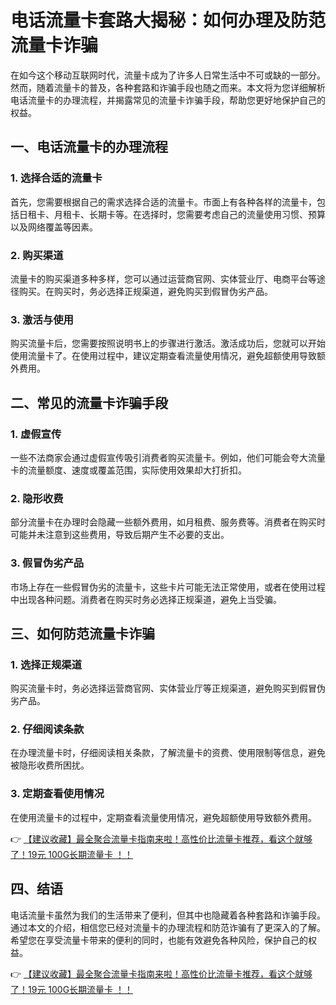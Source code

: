 # 电话流量卡套路大揭秘：如何办理及防范流量卡诈骗

在如今这个移动互联网时代，流量卡成为了许多人日常生活中不可或缺的一部分。然而，随着流量卡的普及，各种套路和诈骗手段也随之而来。本文将为您详细解析电话流量卡的办理流程，并揭露常见的流量卡诈骗手段，帮助您更好地保护自己的权益。

## 一、电话流量卡的办理流程

### 1. 选择合适的流量卡
首先，您需要根据自己的需求选择合适的流量卡。市面上有各种各样的流量卡，包括日租卡、月租卡、长期卡等。在选择时，您需要考虑自己的流量使用习惯、预算以及网络覆盖等因素。

### 2. 购买渠道
流量卡的购买渠道多种多样，您可以通过运营商官网、实体营业厅、电商平台等途径购买。在购买时，务必选择正规渠道，避免购买到假冒伪劣产品。

### 3. 激活与使用
购买流量卡后，您需要按照说明书上的步骤进行激活。激活成功后，您就可以开始使用流量卡了。在使用过程中，建议定期查看流量使用情况，避免超额使用导致额外费用。

## 二、常见的流量卡诈骗手段

### 1. 虚假宣传
一些不法商家会通过虚假宣传吸引消费者购买流量卡。例如，他们可能会夸大流量卡的流量额度、速度或覆盖范围，实际使用效果却大打折扣。

### 2. 隐形收费
部分流量卡在办理时会隐藏一些额外费用，如月租费、服务费等。消费者在购买时可能并未注意到这些费用，导致后期产生不必要的支出。

### 3. 假冒伪劣产品
市场上存在一些假冒伪劣的流量卡，这些卡片可能无法正常使用，或者在使用过程中出现各种问题。消费者在购买时务必选择正规渠道，避免上当受骗。

## 三、如何防范流量卡诈骗

### 1. 选择正规渠道
购买流量卡时，务必选择运营商官网、实体营业厅等正规渠道，避免购买到假冒伪劣产品。

### 2. 仔细阅读条款
在办理流量卡时，仔细阅读相关条款，了解流量卡的资费、使用限制等信息，避免被隐形收费所困扰。

### 3. 定期查看使用情况
在使用流量卡的过程中，定期查看流量使用情况，避免超额使用导致额外费用。

👉 [【建议收藏】最全聚合流量卡指南来啦！高性价比流量卡推荐，看这个就够了！19元 100G长期流量卡 ！！](https://bit.ly/Liuliangka)

## 四、结语

电话流量卡虽然为我们的生活带来了便利，但其中也隐藏着各种套路和诈骗手段。通过本文的介绍，相信您已经对流量卡的办理流程和防范诈骗有了更深入的了解。希望您在享受流量卡带来的便利的同时，也能有效避免各种风险，保护自己的权益。

👉 [【建议收藏】最全聚合流量卡指南来啦！高性价比流量卡推荐，看这个就够了！19元 100G长期流量卡 ！！](https://bit.ly/Liuliangka)